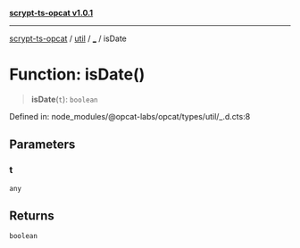 [**scrypt-ts-opcat v1.0.1**](../../../../README.md)

***

[scrypt-ts-opcat](../../../../README.md) / [util](../../README.md) / [\_](../README.md) / isDate

# Function: isDate()

> **isDate**(`t`): `boolean`

Defined in: node\_modules/@opcat-labs/opcat/types/util/\_.d.cts:8

## Parameters

### t

`any`

## Returns

`boolean`
